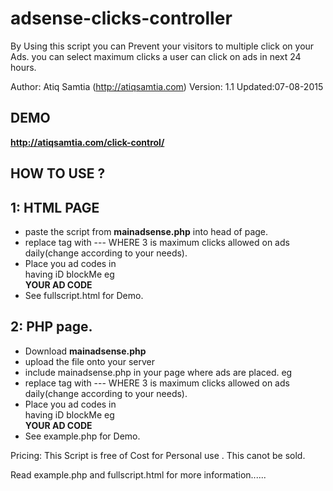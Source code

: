 adsense-clicks-controller
=========================

By Using this script you can Prevent your visitors to multiple click on your Ads. 
you can select maximum clicks a user can click on ads in next 24 hours.

Author: Atiq Samtia (http://atiqsamtia.com)
Version: 1.1
Updated:07-08-2015

## DEMO

  **http://atiqsamtia.com/click-control/**


## HOW TO USE ?

## 1: HTML PAGE
  * paste the script from **mainadsense.php** into head of page.
  * replace **<body>** tag with **<body onload="checkCookie(3)">** --- WHERE 3 is maximum clicks allowed on ads daily(change according to your needs).
  * Place you ad codes in <div> having  iD blockMe  eg  **<div id="blockMe"> YOUR AD CODE </div>**
  * See fullscript.html for Demo.
  
## 2: PHP page.
  * Download **mainadsense.php**
  * upload the file onto your server 
  * include mainadsense.php in your page where ads are placed.  eg **<?php include "mainadsense.php"; ?>**
  * replace **<body>** tag with **<body onload="checkCookie(3)">** --- WHERE 3 is maximum clicks allowed on ads daily(change according to your needs).
  * Place you ad codes in <div> having  iD blockMe  eg  **<div id="blockMe"> YOUR AD CODE </div>**
  * See example.php for Demo.
  

Pricing: This Script is free of Cost for Personal use . This canot be sold.

Read example.php and fullscript.html for more information......

